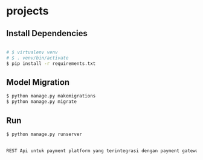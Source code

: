 # projects

## Install Dependencies
```bash

# $ virtualenv venv
# $ . venv/bin/activate
$ pip install -r requirements.txt
```

## Model Migration
```bash
$ python manage.py makemigrations
$ python manage.py migrate
```

## Run
```bash
$ python manage.py runserver
```

## 
```bash
REST Api untuk payment platform yang terintegrasi dengan payment gateway Xendit
```
